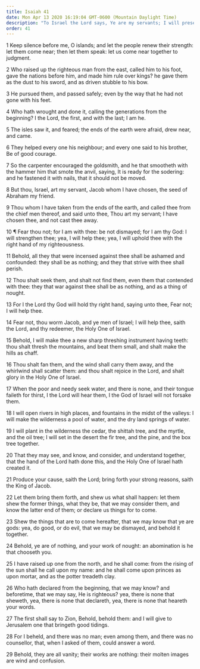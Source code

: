 ```yaml
---
title: Isaiah 41
date: Mon Apr 13 2020 16:19:04 GMT-0600 (Mountain Daylight Time)
description: "To Israel the Lord says, Ye are my servants; I will preserve you—Idols are nothing—One will bring good tidings to Jerusalem."
order: 41
---
```


1 Keep silence before me, O islands; and let the people renew their strength: let them come near; then let them speak: let us come near together to judgment.

2 Who raised up the righteous man from the east, called him to his foot, gave the nations before him, and made him rule over kings? he gave them as the dust to his sword, and as driven stubble to his bow.

3 He pursued them, and passed safely; even by the way that he had not gone with his feet.

4 Who hath wrought and done it, calling the generations from the beginning? I the Lord, the first, and with the last; I am he.

5 The isles saw it, and feared; the ends of the earth were afraid, drew near, and came.

6 They helped every one his neighbour; and every one said to his brother, Be of good courage.

7 So the carpenter encouraged the goldsmith, and he that smootheth with the hammer him that smote the anvil, saying, It is ready for the sodering: and he fastened it with nails, that it should not be moved.

8 But thou, Israel, art my servant, Jacob whom I have chosen, the seed of Abraham my friend.

9 Thou whom I have taken from the ends of the earth, and called thee from the chief men thereof, and said unto thee, Thou art my servant; I have chosen thee, and not cast thee away.

10 ¶ Fear thou not; for I am with thee: be not dismayed; for I am thy God: I will strengthen thee; yea, I will help thee; yea, I will uphold thee with the right hand of my righteousness.

11 Behold, all they that were incensed against thee shall be ashamed and confounded: they shall be as nothing; and they that strive with thee shall perish.

12 Thou shalt seek them, and shalt not find them, even them that contended with thee: they that war against thee shall be as nothing, and as a thing of nought.

13 For I the Lord thy God will hold thy right hand, saying unto thee, Fear not; I will help thee.

14 Fear not, thou worm Jacob, and ye men of Israel; I will help thee, saith the Lord, and thy redeemer, the Holy One of Israel.

15 Behold, I will make thee a new sharp threshing instrument having teeth: thou shalt thresh the mountains, and beat them small, and shalt make the hills as chaff.

16 Thou shalt fan them, and the wind shall carry them away, and the whirlwind shall scatter them: and thou shalt rejoice in the Lord, and shalt glory in the Holy One of Israel.

17 When the poor and needy seek water, and there is none, and their tongue faileth for thirst, I the Lord will hear them, I the God of Israel will not forsake them.

18 I will open rivers in high places, and fountains in the midst of the valleys: I will make the wilderness a pool of water, and the dry land springs of water.

19 I will plant in the wilderness the cedar, the shittah tree, and the myrtle, and the oil tree; I will set in the desert the fir tree, and the pine, and the box tree together.

20 That they may see, and know, and consider, and understand together, that the hand of the Lord hath done this, and the Holy One of Israel hath created it.

21 Produce your cause, saith the Lord; bring forth your strong reasons, saith the King of Jacob.

22 Let them bring them forth, and shew us what shall happen: let them shew the former things, what they be, that we may consider them, and know the latter end of them; or declare us things for to come.

23 Shew the things that are to come hereafter, that we may know that ye are gods: yea, do good, or do evil, that we may be dismayed, and behold it together.

24 Behold, ye are of nothing, and your work of nought: an abomination is he that chooseth you.

25 I have raised up one from the north, and he shall come: from the rising of the sun shall he call upon my name: and he shall come upon princes as upon mortar, and as the potter treadeth clay.

26 Who hath declared from the beginning, that we may know? and beforetime, that we may say, He is righteous? yea, there is none that sheweth, yea, there is none that declareth, yea, there is none that heareth your words.

27 The first shall say to Zion, Behold, behold them: and I will give to Jerusalem one that bringeth good tidings.

28 For I beheld, and there was no man; even among them, and there was no counsellor, that, when I asked of them, could answer a word.

29 Behold, they are all vanity; their works are nothing: their molten images are wind and confusion.
